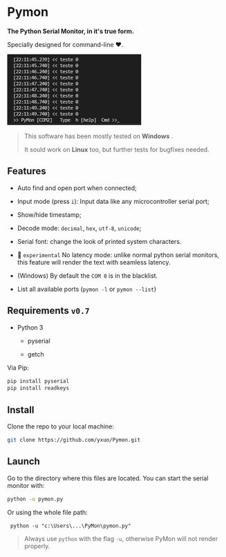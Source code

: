 # Pymon

**The Python  Serial Monitor, in it's true form.**

Specially designed for command-line :heart:.

![preview](pymon-preview.gif)

> This software has been mostly tested on **Windows** .
> 
> It sould work on **Linux** too, but further tests for bugfixes needed.

## Features

* Auto find and open port when connected;

* Input mode (press `i`): Input data like any microcontroller serial port;

* Show/hide timestamp;

* Decode mode: `decimal`, `hex`, `utf-8`, `unicode`;

* Serial font: change the look of printed system characters.

* :test_tube: `experimental` No latency mode: unlike normal python serial monitors, this feature will render the text with seamless latency.

* (Windows) By default the `COM 0` is in the blacklist. 

* List all available ports (`pymon -l` or `pymon --list`)

## Requirements `v0.7`

* Python 3
  
  * pyserial
  
  * getch

Via Pip:

```bash
pip install pyserial
pip install readkeys
```

## Install

Clone the repo to your local machine:

```bash
git clone https://github.com/yxuo/Pymon.git
```

## Launch

Go to the directory where this files are located.
You can start the serial monitor with:

```bash
python -u pymon.py
```

Or using the whole file path:

```
 python -u "c:\Users\...\PyMon\pymon.py"
```

> Always use `python` with the flag `-u`, otherwise PyMon will not render properly.
